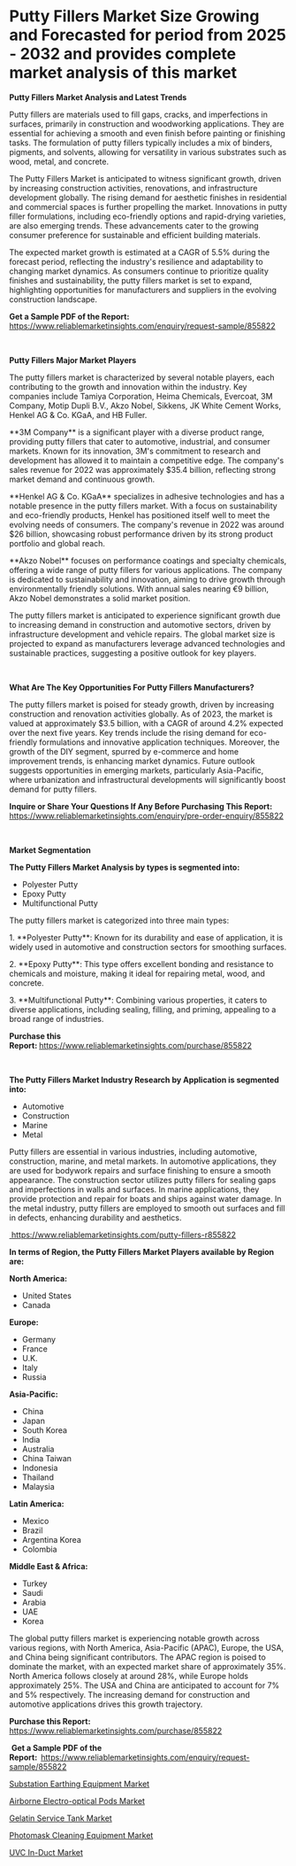<p><h1>Putty Fillers Market Size Growing and Forecasted for period from 2025 - 2032 and provides complete market analysis of this market</h1></p><p><strong>Putty Fillers Market Analysis and Latest Trends</strong></p>
<p><p>Putty fillers are materials used to fill gaps, cracks, and imperfections in surfaces, primarily in construction and woodworking applications. They are essential for achieving a smooth and even finish before painting or finishing tasks. The formulation of putty fillers typically includes a mix of binders, pigments, and solvents, allowing for versatility in various substrates such as wood, metal, and concrete.</p><p>The Putty Fillers Market is anticipated to witness significant growth, driven by increasing construction activities, renovations, and infrastructure development globally. The rising demand for aesthetic finishes in residential and commercial spaces is further propelling the market. Innovations in putty filler formulations, including eco-friendly options and rapid-drying varieties, are also emerging trends. These advancements cater to the growing consumer preference for sustainable and efficient building materials.</p><p>The expected market growth is estimated at a CAGR of 5.5% during the forecast period, reflecting the industry's resilience and adaptability to changing market dynamics. As consumers continue to prioritize quality finishes and sustainability, the putty fillers market is set to expand, highlighting opportunities for manufacturers and suppliers in the evolving construction landscape.</p></p>
<p><strong>Get a Sample PDF of the Report:&nbsp;</strong> <a href="https://www.reliablemarketinsights.com/enquiry/request-sample/855822?utm_campaign=3571&utm_medium=2&utm_source=Github&utm_content=ia&utm_term=31032025&utm_id=putty-fillers">https://www.reliablemarketinsights.com/enquiry/request-sample/855822</a></p>
<p>&nbsp;</p>
<p><strong>Putty Fillers Major Market Players</strong></p>
<p><p>The putty fillers market is characterized by several notable players, each contributing to the growth and innovation within the industry. Key companies include Tamiya Corporation, Heima Chemicals, Evercoat, 3M Company, Motip Dupli B.V., Akzo Nobel, Sikkens, JK White Cement Works, Henkel AG & Co. KGaA, and HB Fuller.</p><p>**3M Company** is a significant player with a diverse product range, providing putty fillers that cater to automotive, industrial, and consumer markets. Known for its innovation, 3M's commitment to research and development has allowed it to maintain a competitive edge. The company's sales revenue for 2022 was approximately $35.4 billion, reflecting strong market demand and continuous growth.</p><p>**Henkel AG & Co. KGaA** specializes in adhesive technologies and has a notable presence in the putty fillers market. With a focus on sustainability and eco-friendly products, Henkel has positioned itself well to meet the evolving needs of consumers. The company's revenue in 2022 was around $26 billion, showcasing robust performance driven by its strong product portfolio and global reach.</p><p>**Akzo Nobel** focuses on performance coatings and specialty chemicals, offering a wide range of putty fillers for various applications. The company is dedicated to sustainability and innovation, aiming to drive growth through environmentally friendly solutions. With annual sales nearing €9 billion, Akzo Nobel demonstrates a solid market position.</p><p>The putty fillers market is anticipated to experience significant growth due to increasing demand in construction and automotive sectors, driven by infrastructure development and vehicle repairs. The global market size is projected to expand as manufacturers leverage advanced technologies and sustainable practices, suggesting a positive outlook for key players.</p></p>
<p>&nbsp;</p>
<p><strong>What Are The Key Opportunities For Putty Fillers Manufacturers?</strong></p>
<p><p>The putty fillers market is poised for steady growth, driven by increasing construction and renovation activities globally. As of 2023, the market is valued at approximately $3.5 billion, with a CAGR of around 4.2% expected over the next five years. Key trends include the rising demand for eco-friendly formulations and innovative application techniques. Moreover, the growth of the DIY segment, spurred by e-commerce and home improvement trends, is enhancing market dynamics. Future outlook suggests opportunities in emerging markets, particularly Asia-Pacific, where urbanization and infrastructural developments will significantly boost demand for putty fillers.</p></p>
<p><strong>Inquire or Share Your Questions If Any Before Purchasing This Report:</strong> <a href="https://www.reliablemarketinsights.com/enquiry/pre-order-enquiry/855822?utm_campaign=3571&utm_medium=2&utm_source=Github&utm_content=ia&utm_term=31032025&utm_id=putty-fillers">https://www.reliablemarketinsights.com/enquiry/pre-order-enquiry/855822</a></p>
<p>&nbsp;</p>
<p><strong>Market Segmentation</strong></p>
<p><strong>The Putty Fillers Market Analysis by types is segmented into:</strong></p>
<p><ul><li>Polyester Putty</li><li>Epoxy Putty</li><li>Multifunctional Putty</li></ul></p>
<p><p>The putty fillers market is categorized into three main types: </p><p>1. **Polyester Putty**: Known for its durability and ease of application, it is widely used in automotive and construction sectors for smoothing surfaces.</p><p>   </p><p>2. **Epoxy Putty**: This type offers excellent bonding and resistance to chemicals and moisture, making it ideal for repairing metal, wood, and concrete.</p><p>3. **Multifunctional Putty**: Combining various properties, it caters to diverse applications, including sealing, filling, and priming, appealing to a broad range of industries.</p></p>
<p><strong>Purchase this Report:&nbsp;</strong><a href="https://www.reliablemarketinsights.com/purchase/855822?utm_campaign=3571&utm_medium=2&utm_source=Github&utm_content=ia&utm_term=31032025&utm_id=putty-fillers">https://www.reliablemarketinsights.com/purchase/855822</a></p>
<p>&nbsp;</p>
<p><strong>The Putty Fillers Market Industry Research by Application is segmented into:</strong></p>
<p><ul><li>Automotive</li><li>Construction</li><li>Marine</li><li>Metal</li></ul></p>
<p><p>Putty fillers are essential in various industries, including automotive, construction, marine, and metal markets. In automotive applications, they are used for bodywork repairs and surface finishing to ensure a smooth appearance. The construction sector utilizes putty fillers for sealing gaps and imperfections in walls and surfaces. In marine applications, they provide protection and repair for boats and ships against water damage. In the metal industry, putty fillers are employed to smooth out surfaces and fill in defects, enhancing durability and aesthetics.</p></p>
<p><a href="https://www.reliablemarketinsights.com/putty-fillers-r855822?utm_campaign=3571&utm_medium=2&utm_source=Github&utm_content=ia&utm_term=31032025&utm_id=putty-fillers">&nbsp;https://www.reliablemarketinsights.com/putty-fillers-r855822</a></p>
<p><strong>In terms of Region, the Putty Fillers Market Players available by Region are:</strong></p>
<p>
    <p> <strong> North America: </strong>
        <ul>
            <li>United States</li>
            <li>Canada</li>
        </ul>
        </p> 
    <p> <strong> Europe: </strong>
        <ul>
            <li>Germany</li>
            <li>France</li>
            <li>U.K.</li>
            <li>Italy</li>
            <li>Russia</li>
        </ul>
        </p> 
    <p> <strong> Asia-Pacific: </strong>
        <ul>
            <li>China</li>
            <li>Japan</li>
            <li>South Korea</li>
            <li>India</li>
            <li>Australia</li>
            <li>China Taiwan</li>
            <li>Indonesia</li>
            <li>Thailand</li>
            <li>Malaysia</li>
        </ul>
        </p> 
    <p> <strong> Latin America: </strong>
        <ul>
            <li>Mexico</li>
            <li>Brazil</li>
            <li>Argentina Korea</li>
            <li>Colombia</li>
        </ul>
        </p> 
    <p> <strong> Middle East & Africa: </strong>
        <ul>
            <li>Turkey</li>
            <li>Saudi</li>
            <li>Arabia</li>
            <li>UAE</li>
            <li>Korea</li>
        </ul>
    </p>
    </p>
<p><p>The global putty fillers market is experiencing notable growth across various regions, with North America, Asia-Pacific (APAC), Europe, the USA, and China being significant contributors. The APAC region is poised to dominate the market, with an expected market share of approximately 35%. North America follows closely at around 28%, while Europe holds approximately 25%. The USA and China are anticipated to account for 7% and 5% respectively. The increasing demand for construction and automotive applications drives this growth trajectory.</p></p>
<p><strong>Purchase this Report: </strong><a href="https://www.reliablemarketinsights.com/purchase/855822?utm_campaign=3571&utm_medium=2&utm_source=Github&utm_content=ia&utm_term=31032025&utm_id=putty-fillers">https://www.reliablemarketinsights.com/purchase/855822</a></p>
<p>&nbsp;<strong>Get a Sample PDF of the Report:&nbsp;&nbsp;</strong><a href="https://www.reliablemarketinsights.com/enquiry/request-sample/855822?utm_campaign=3571&utm_medium=2&utm_source=Github&utm_content=ia&utm_term=31032025&utm_id=putty-fillers">https://www.reliablemarketinsights.com/enquiry/request-sample/855822</a></p>
<p><strong></strong></p>
<p><p><a href="https://www.linkedin.com/pulse/substation-earthing-equipment-market-global-regional-analysis-wpuzf?utm_campaign=3571&utm_medium=2&utm_source=Github&utm_content=ia&utm_term=31032025&utm_id=putty-fillers">Substation Earthing Equipment Market</a></p><p><a href="https://www.linkedin.com/pulse/airborne-electro-optical-pods-market-size-expansion-forecast-uizqf?utm_campaign=3571&utm_medium=2&utm_source=Github&utm_content=ia&utm_term=31032025&utm_id=putty-fillers">Airborne Electro-optical Pods Market</a></p><p><a href="https://www.linkedin.com/pulse/market-dynamics-projected-growth-gelatin-service-tank-zqj6f?utm_campaign=3571&utm_medium=2&utm_source=Github&utm_content=ia&utm_term=31032025&utm_id=putty-fillers">Gelatin Service Tank Market</a></p><p><a href="https://www.linkedin.com/pulse/photomask-cleaning-equipment-market-size-analysis-2025-2032-ptmof?utm_campaign=3571&utm_medium=2&utm_source=Github&utm_content=ia&utm_term=31032025&utm_id=putty-fillers">Photomask Cleaning Equipment Market</a></p><p><a href="https://www.linkedin.com/pulse/analyzing-uvc-in-duct-market-2025-2032-comprehensive-report-0bmjf?utm_campaign=3571&utm_medium=2&utm_source=Github&utm_content=ia&utm_term=31032025&utm_id=putty-fillers">UVC In-Duct Market</a></p></p>
